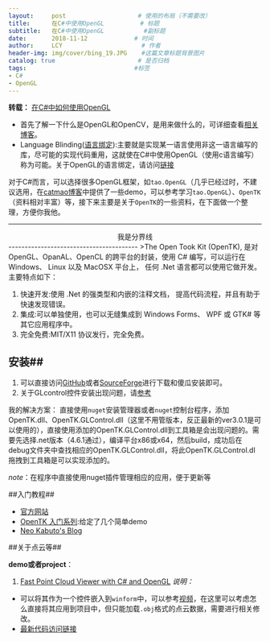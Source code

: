 ```yaml
---
layout:     post                    # 使用的布局（不需要改）
title:      在C#中使用OpenGL          # 标题 
subtitle:   在C#中使用OpenGL           #副标题
date:       2018-11-12             # 时间
author:     LCY                      # 作者
header-img: img/cover/bing_19.JPG    #这篇文章标题背景图片
catalog: true                       # 是否归档
tags:                              #标签
- C# 
- OpenGL
---
```


**转载：** [在C#中如何使用OpenGL](http://www.cnblogs.com/wangshide/archive/2012/04/14/2447499.html)

* 首先了解一下什么是OpenGL和OpenCV，是用来做什么的，可详细查看[相关博客](https://blog.csdn.net/zhongguoren666/article/details/6697025)。
* Language Blinding([语言绑定](http://www.cnblogs.com/sinawear/archive/2012/02/14/2350247.html)):主要就是实现某一语言使用非这一语言编写的库，尽可能的实现代码重用，这就使在C#中使用OpenGL（使用c语言编写）称为可能。关于OpenGL的语言绑定，请访问[链接](https://www.khronos.org/opengl/wiki/Language_bindings)

对于C#而言，可以选择很多OpenGL框架，如`tao.OpenGL`（几乎已经过时，不建议选用，在[catmao博客](https://catmaoblog.wordpress.com/)中提供了一些demo，可以参考学习`tao.OpenGL`）、`OpenTK`（资料相对丰富）等，接下来主要是关于`OpenTK`的一些资料，在下面做一个整理，方便你我他。

-----------------------------------------------
<center>我是分界线</center>
----------------------------------------
>The Open Took Kit (OpenTK), 是对 OpenGL、OpanAL、OpenCL 的跨平台的封装，使用 C# 编写，可以运行在 Windows、 Linux 以及 MacOSX 平台上， 任何 .Net 语言都可以使用它做开发。 主要特点如下：

1. 快速开发:使用 .Net 的强类型和内嵌的注释文档， 提高代码流程，并且有助于快速发现错误。
2. 集成:可以单独使用，也可以无缝集成到 Windows Forms、 WPF 或 GTK# 等其它应用程序中。
3. 完全免费:MIT/X11 协议发行，完全免费。

## 安装##
1. 可以直接访问[GitHub](https://github.com/opentk/opentk)或者[SourceForge](https://sourceforge.net/projects/opentk/)进行下载和傻瓜安装即可。
2. 关于GLcontrol控件安装出现问题，请[参考](https://github.com/opentk/opentk/issues/432)

我的解决方案：
直接使用`nuget`安装管理器或者`nuget`控制台程序，添加OpenTK.dll、OpenTK.GLControl.dll（这里不用管版本，反正最新的ver3.0.1是可以使用的），直接使用添加的OpenTK.GLControl.dll到工具箱是会出现问题的。需要先选择.net版本（4.6.1通过），编译平台x86或x64，然后build，成功后在debug文件夹中查找相应的OpenTK.GLControl.dll，将此OpenTK.GLControl.dl拖拽到工具箱是可以实现添加的。

*note*：在程序中直接使用nuget插件管理相应的应用，便于更新等

##入门教程##
* [官方网站](https://opentk.net/)
* [OpenTK 入门系列](https://beginor.github.io/2014/01/06/opentk-tutorials.html):给定了几个简单demo
* [Neo Kabuto's Blog](http://neokabuto.blogspot.com/p/tutorials.html)

##关于点云等##

**demo或者project**：
1. [Fast Point Cloud Viewer with C# and OpenGL](https://www.codeproject.com/Articles/839389/Fast-Point-Cloud-Viewer-with-Csharp-and-OpenGL)
*说明：*

* 可以将其作为一个控件嵌入到`winform`中，可以参考[视频](https://www.youtube.com/watch?v=nloJLgBiLg8)，在这里可以考虑怎么直接将其应用到项目中，但只能加载`.obj`格式的点云数据，需要进行相关修改。
* [最新代码访问链接](https://github.com/Edgar077/PointClouds)
